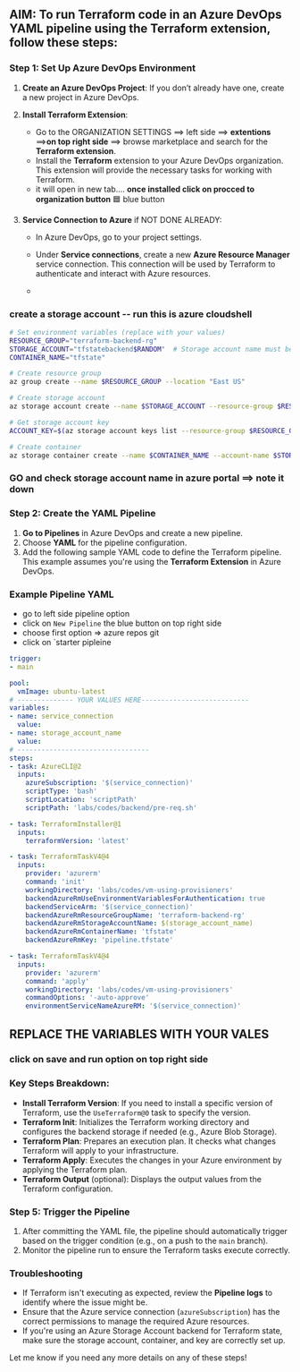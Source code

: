 ## AIM: To run Terraform code in an Azure DevOps YAML pipeline using the Terraform extension, follow these steps:

### Step 1: Set Up Azure DevOps Environment

1. **Create an Azure DevOps Project**: If you don’t already have one, create a new project in Azure DevOps.
   
2. **Install Terraform Extension**:
   - Go to the ORGANIZATION SETTINGS ==> left side ==>  **extentions**  ==>**on top right side** ==> browse marketplace and search for the **Terraform extension**.
   - Install the **Terraform** extension to your Azure DevOps organization. This extension will provide the necessary tasks for working with Terraform.
   - it will open in new tab.... **once installed click on procced to organization button** 🟦 blue button
3. **Service Connection to Azure** if NOT DONE ALREADY:
   - In Azure DevOps, go to your project settings.
   - Under **Service connections**, create a new **Azure Resource Manager** service connection. This connection will be used by Terraform to authenticate and interact with Azure resources.

   -
### create a storage account -- run this is azure cloudshell
```sh
# Set environment variables (replace with your values)
RESOURCE_GROUP="terraform-backend-rg"
STORAGE_ACCOUNT="tfstatebackend$RANDOM"  # Storage account name must be globally unique
CONTAINER_NAME="tfstate"

# Create resource group
az group create --name $RESOURCE_GROUP --location "East US"

# Create storage account
az storage account create --name $STORAGE_ACCOUNT --resource-group $RESOURCE_GROUP --location "East US" --sku Standard_LRS

# Get storage account key
ACCOUNT_KEY=$(az storage account keys list --resource-group $RESOURCE_GROUP --account-name $STORAGE_ACCOUNT --query '[0].value' -o tsv)

# Create container
az storage container create --name $CONTAINER_NAME --account-name $STORAGE_ACCOUNT --account-key $ACCOUNT_KEY

```
### GO and check storage account name in azure portal ==> note it down 

### Step 2: Create the YAML Pipeline

1. **Go to Pipelines** in Azure DevOps and create a new pipeline.
2. Choose **YAML** for the pipeline configuration.
3. Add the following sample YAML code to define the Terraform pipeline. This example assumes you're using the **Terraform Extension** in Azure DevOps.

### Example Pipeline YAML
- go to left side pipeline option
- click on `New Pipeline` the blue button on top right side
- choose first option => azure repos git 
- click on `starter pipleine


```yml
trigger:
- main

pool:
  vmImage: ubuntu-latest
# -------------- YOUR VALUES HERE---------------------------
variables:
- name: service_connection
  value: 
- name: storage_account_name 
  value: 
# ---------------------------------
steps:
- task: AzureCLI@2
  inputs:
    azureSubscription: '$(service_connection)'
    scriptType: 'bash'
    scriptLocation: 'scriptPath'
    scriptPath: 'labs/codes/backend/pre-req.sh'

- task: TerraformInstaller@1
  inputs:
    terraformVersion: 'latest'

- task: TerraformTaskV4@4
  inputs:
    provider: 'azurerm'
    command: 'init'
    workingDirectory: 'labs/codes/vm-using-provisioners'
    backendAzureRmUseEnvironmentVariablesForAuthentication: true
    backendServiceArm: '$(service_connection)'
    backendAzureRmResourceGroupName: 'terraform-backend-rg'
    backendAzureRmStorageAccountName: $(storage_account_name)
    backendAzureRmContainerName: 'tfstate'
    backendAzureRmKey: 'pipeline.tfstate'

- task: TerraformTaskV4@4
  inputs:
    provider: 'azurerm'
    command: 'apply'
    workingDirectory: 'labs/codes/vm-using-provisioners'
    commandOptions: '-auto-approve'
    environmentServiceNameAzureRM: '$(service_connection)'
```


## REPLACE THE VARIABLES WITH YOUR VALES

### click on save and run option on top right side


### Key Steps Breakdown:
- **Install Terraform Version**: If you need to install a specific version of Terraform, use the `UseTerraform@0` task to specify the version.
- **Terraform Init**: Initializes the Terraform working directory and configures the backend storage if needed (e.g., Azure Blob Storage).
- **Terraform Plan**: Prepares an execution plan. It checks what changes Terraform will apply to your infrastructure.
- **Terraform Apply**: Executes the changes in your Azure environment by applying the Terraform plan.
- **Terraform Output** (optional): Displays the output values from the Terraform configuration.


### Step 5: Trigger the Pipeline

1. After committing the YAML file, the pipeline should automatically trigger based on the trigger condition (e.g., on a push to the `main` branch).
2. Monitor the pipeline run to ensure the Terraform tasks execute correctly.

### Troubleshooting

- If Terraform isn't executing as expected, review the **Pipeline logs** to identify where the issue might be.
- Ensure that the Azure service connection (`azureSubscription`) has the correct permissions to manage the required Azure resources.
- If you're using an Azure Storage Account backend for Terraform state, make sure the storage account, container, and key are correctly set up.

Let me know if you need any more details on any of these steps!
